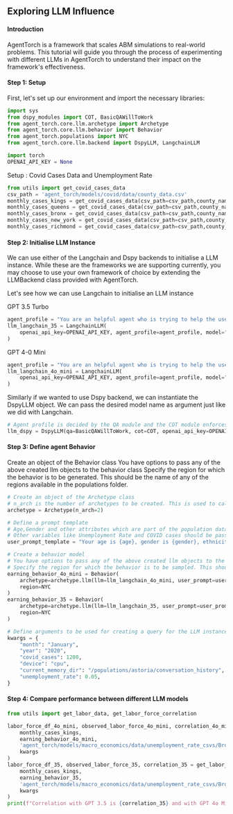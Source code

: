 ## Exploring LLM Influence

#### Introduction
AgentTorch is a framework that scales ABM simulations to real-world problems. This tutorial will guide you through the process of experimenting with different LLMs in AgentTorch to understand their impact on the framework's effectiveness.

#### Step 1: Setup
First, let's set up our environment and import the necessary libraries:


```python
import sys
from dspy_modules import COT, BasicQAWillToWork
from agent_torch.core.llm.archetype import Archetype
from agent_torch.core.llm.behavior import Behavior
from agent_torch.populations import NYC
from agent_torch.core.llm.backend import DspyLLM, LangchainLLM

import torch
OPENAI_API_KEY = None
```

Setup : Covid Cases Data and Unemployment Rate


```python
from utils import get_covid_cases_data
csv_path = 'agent_torch/models/covid/data/county_data.csv'
monthly_cases_kings = get_covid_cases_data(csv_path=csv_path,county_name='Kings County')
monthly_cases_queens = get_covid_cases_data(csv_path=csv_path,county_name='Queens County')
monthly_cases_bronx = get_covid_cases_data(csv_path=csv_path,county_name='Bronx County')
monthly_cases_new_york = get_covid_cases_data(csv_path=csv_path,county_name='New York County')
monthly_cases_richmond = get_covid_cases_data(csv_path=csv_path,county_name='Richmond County')

```

#### Step 2: Initialise LLM Instance

We can use either of the Langchain and Dspy backends to initialise a LLM instance. While these are the frameworks we are supporting currently, you may choose to use your own framework of choice by extending the LLMBackend class provided with AgentTorch.

Let's see how we can use Langchain to initialise an LLM instance

GPT 3.5 Turbo


```python
agent_profile = "You are an helpful agent who is trying to help the user make a decision. Give answer as a single number between 0 and 1, only."
llm_langchain_35 = LangchainLLM(
    openai_api_key=OPENAI_API_KEY, agent_profile=agent_profile, model="gpt-3.5-turbo"
)
```

GPT 4-0 Mini


```python
agent_profile = "You are an helpful agent who is trying to help the user make a decision. Give answer as a single number between 0 and 1, only."
llm_langchain_4o_mini = LangchainLLM(
    openai_api_key=OPENAI_API_KEY, agent_profile=agent_profile, model="gpt-4o-mini"
) 
```

Similarly if we wanted to use Dspy backend, we can instantiate the DspyLLM object.
We can pass the desired model name as argument just like we did with Langchain.


```python
# Agent profile is decided by the QA module and the COT module enforces Chain of Thought reasoning
llm_dspy = DspyLLM(qa=BasicQAWillToWork, cot=COT, openai_api_key=OPENAI_API_KEY)
```

#### Step 3: Define agent Behavior

Create an object of the Behavior class
You have options to pass any of the above created llm objects to the behavior class
Specify the region for which the behavior is to be generated. This should be the name of any of the regions available in the populations folder.


```python
# Create an object of the Archetype class
# n_arch is the number of archetypes to be created. This is used to calculate a distribution from which the outputs are then sampled.
archetype = Archetype(n_arch=2) 

# Define a prompt template
# Age,Gender and other attributes which are part of the population data, will be replaced by the actual values of specified region, during the simulation.
# Other variables like Unemployment Rate and COVID cases should be passed as kwargs to the behavior model.
user_prompt_template = "Your age is {age}, gender is {gender}, ethnicity is {ethnicity}, and the number of COVID cases is {covid_cases}.Current month is {month} and year is {year}."

# Create a behavior model
# You have options to pass any of the above created llm objects to the behavior class
# Specify the region for which the behavior is to be sampled. This should be the name of any of the regions available in the populations folder.
earning_behavior_4o_mini = Behavior(
    archetype=archetype.llm(llm=llm_langchain_4o_mini, user_prompt=user_prompt_template),
    region=NYC
)
earning_behavior_35 = Behavior(
    archetype=archetype.llm(llm=llm_langchain_35, user_prompt=user_prompt_template),
    region=NYC
)
```


```python
# Define arguments to be used for creating a query for the LLM instance
kwargs = {
    "month": "January",
    "year": "2020",
    "covid_cases": 1200,
    "device": "cpu",
    "current_memory_dir": "/populations/astoria/conversation_history",
    "unemployment_rate": 0.05,
}
```

#### Step 4: Compare performance between different LLM models


```python
from utils import get_labor_data, get_labor_force_correlation

labor_force_df_4o_mini, observed_labor_force_4o_mini, correlation_4o_mini = get_labor_force_correlation(
    monthly_cases_kings, 
    earning_behavior_4o_mini, 
    'agent_torch/models/macro_economics/data/unemployment_rate_csvs/Brooklyn-Table.csv',
    kwargs
)
labor_force_df_35, observed_labor_force_35, correlation_35 = get_labor_force_correlation(
    monthly_cases_kings, 
    earning_behavior_35, 
    'agent_torch/models/macro_economics/data/unemployment_rate_csvs/Brooklyn-Table.csv',
    kwargs
)
print(f"Correlation with GPT 3.5 is {correlation_35} and with GPT 4o Mini is {correlation_4o_mini}")
```

